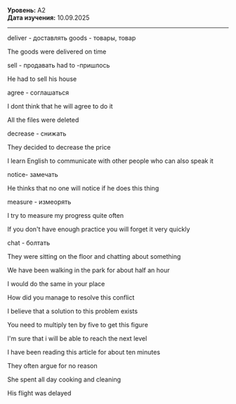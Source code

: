 **Уровень:** A2  
**Дата изучения:** 10.09.2025  

---
deliver - доставлять
goods - товары, товар

The goods were delivered on time

sell - продавать
had to -пришлось

He had to sell his house

agree - соглашаться

I dont think that he will agree to do it

All the files were deleted

decrease - снижать

They decided to decrease the price

I learn English to communicate with other people who can also speak it

notice- замечать

He thinks that no one will notice if he does this thing

measure - измеорять

I try to measure my progress quite often

If you don't have enough  practice you will forget it very quickly

chat - болтать


They were sitting on the floor and chatting about something

We have been walking in the park for about half an hour

I would do the same in your place

How did you manage to resolve this conflict 

I believe that a solution to this problem exists

You need to multiply ten by five to get this figure

I'm sure that i will be able to reach the next level

I have been reading this article for about ten minutes

They often argue for no reason



She  spent all day cooking and cleaning

His flight was delayed  




